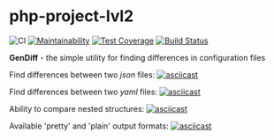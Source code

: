 # php-project-lvl2

![CI](https://github.com/LubaRo/php-project-lvl2/workflows/CI/badge.svg?event=push)
[![Maintainability](https://api.codeclimate.com/v1/badges/0dedae4f26b8efb383bc/maintainability)](https://codeclimate.com/github/LubaRo/php-project-lvl2/maintainability)
[![Test Coverage](https://api.codeclimate.com/v1/badges/0dedae4f26b8efb383bc/test_coverage)](https://codeclimate.com/github/LubaRo/php-project-lvl2/test_coverage)
[![Build Status](https://travis-ci.org/LubaRo/php-project-lvl2.svg?branch=master)](https://travis-ci.org/LubaRo/php-project-lvl2)


**GenDiff** - the simple utility for finding differences in configuration files

Find differences between two *json* files:
[![asciicast](https://asciinema.org/a/fSsmlVQLw5i8hRnIC8ovuJZLA.svg)](https://asciinema.org/a/fSsmlVQLw5i8hRnIC8ovuJZLA) 

Find differences between two *yaml* files:
[![asciicast](https://asciinema.org/a/324314.svg)](https://asciinema.org/a/324314)

Ability to compare nested structures:
[![asciicast](https://asciinema.org/a/325168.svg)](https://asciinema.org/a/325168)

Available 'pretty' and 'plain' output formats:
[![asciicast](https://asciinema.org/a/325171.svg)](https://asciinema.org/a/325171)
